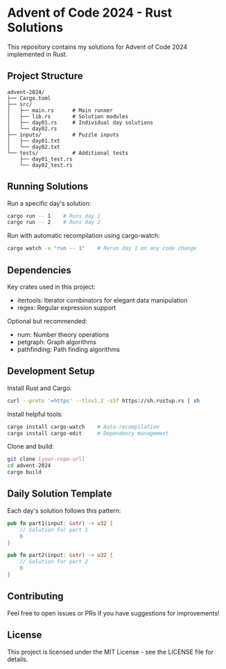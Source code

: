 # Advent of Code 2024 - Rust Solutions
This repository contains my solutions for Advent of Code 2024 implemented in Rust.

## Project Structure

```
advent-2024/
├── Cargo.toml
├── src/
│   ├── main.rs      # Main runner
│   ├── lib.rs       # Solution modules
│   ├── day01.rs     # Individual day solutions
│   └── day02.rs
├── inputs/          # Puzzle inputs
│   ├── day01.txt
│   └── day02.txt
└── tests/           # Additional tests
    ├── day01_test.rs
    └── day02_test.rs
```

## Running Solutions

Run a specific day's solution:

```bash
cargo run -- 1    # Runs day 1
cargo run -- 2    # Runs day 2
```

Run with automatic recompilation using cargo-watch:

```bash 
cargo watch -x "run -- 1"    # Rerun day 1 on any code change
```

## Dependencies

Key crates used in this project:

* itertools: Iterator combinators for elegant data manipulation
* regex: Regular expression support

Optional but recommended:

* num: Number theory operations
* petgraph: Graph algorithms
* pathfinding: Path finding algorithms

## Development Setup

Install Rust and Cargo:

```bash
curl --proto '=https' --tlsv1.2 -sSf https://sh.rustup.rs | sh
```

Install helpful tools:

```bash
cargo install cargo-watch    # Auto-recompilation
cargo install cargo-edit     # Dependency management
```

Clone and build:

```bash
git clone [your-repo-url]
cd advent-2024
cargo build
```

## Daily Solution Template

Each day's solution follows this pattern:

```rust
pub fn part1(input: &str) -> u32 {
    // Solution for part 1
    0
}

pub fn part2(input: &str) -> u32 {
    // Solution for part 2
    0
}
```

## Contributing

Feel free to open issues or PRs if you have suggestions for improvements!

## License

This project is licensed under the MIT License - see the LICENSE file for details.

